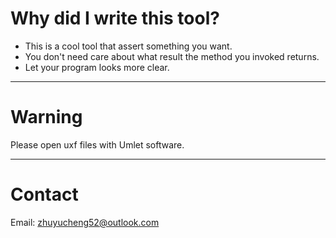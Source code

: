 # Why did I write this tool?
* This is a cool tool that assert something you want.
* You don't need care about what result the method you invoked returns.
* Let your program looks more clear.

---

# Warning
Please open uxf files with Umlet software.

---

# Contact
Email: zhuyucheng52@outlook.com
